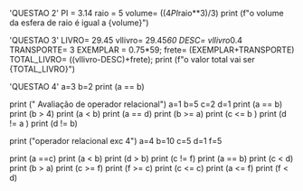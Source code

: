'QUESTAO 2'
PI = 3.14
raio = 5
volume= ((4*PI*raio**3)/3)
print (f"o volume da esfera de raio é igual a {volume}")

'QUESTAO 3'
LIVRO= 29.45
vllivro= 29.45*60
DESC= vllivro*0.4
TRANSPORTE= 3
EXEMPLAR = 0.75*59;
frete= (EXEMPLAR+TRANSPORTE)
TOTAL_LIVRO= ((vllivro-DESC)+frete);
print (f"o valor total vai ser {TOTAL_LIVRO}")

'QUESTAO 4'
a=3
b=2
print (a == b)


print (" Avaliação de operador relacional")
a=1
b=5
c=2
d=1
print (a == b)
print (b > 4)
print (a < b)
print (a == d)
print (b >= a)
print (c <= b )
print (d != a )
print (d != b)

print ("operador relacional exc 4")
a=4
b=10
c=5
d=1
f=5

print (a ==c)
print (a < b)
print (d > b)
print (c != f)
print (a == b)
print (c < d)
print (b > a)
print (c >= f)
print (f >= c)
print (c <= c)
print (a <= f)
print (f < d)
